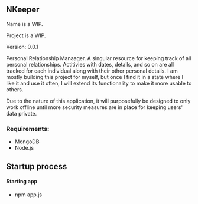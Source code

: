 ## NKeeper

Name is a WIP.

Project is a WIP.

Version: 0.0.1

Personal Relationship Manaager. A singular resource for keeping track of all personal relationships. Actitivies with dates, details, and so on are all tracked for each individual along with their other personal details. I am mostly building this project for myself, but once I find it in a state where I like it and use it often, I will extend its functionality to make it more usable to others.

Due to the nature of this application, it will purposefully be designed to only work offline until more security measures are in place for keeping users' data private.

### Requirements:
* MongoDB
* Node.js


## Startup process

#### Starting app
* npm app.js